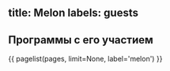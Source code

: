 title: Melon
labels: guests
---
## Программы с его участием

{{ pagelist(pages, limit=None, label='melon') }}

